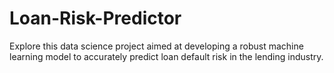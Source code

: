 # Loan-Risk-Predictor
 Explore this data science project aimed at developing a robust machine learning model to accurately predict loan default risk in the lending industry.
